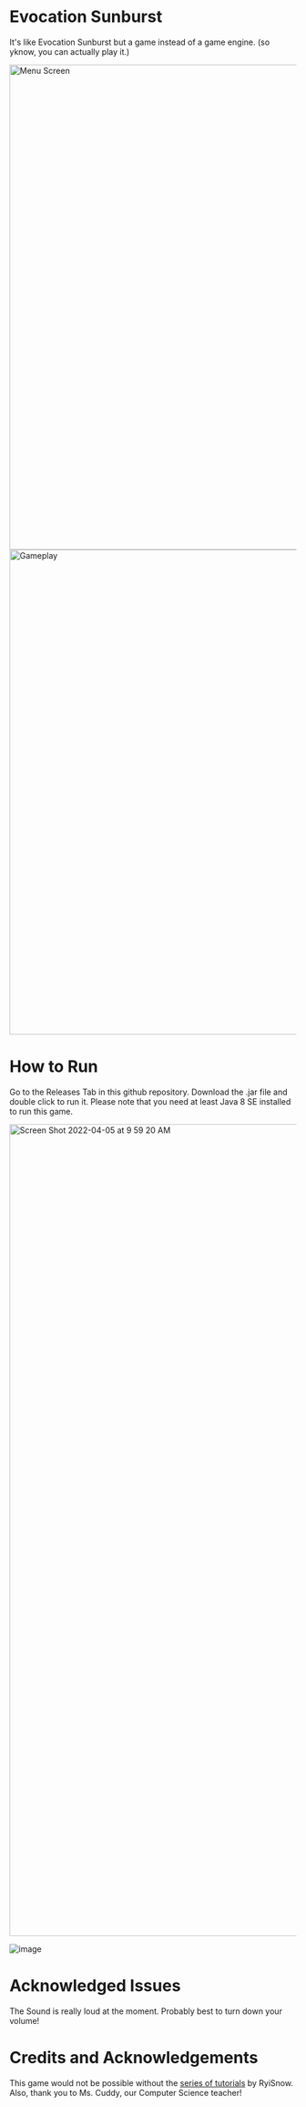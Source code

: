 # Evocation Sunburst
It's like Evocation Sunburst but a game instead of a game engine. (so yknow, you can actually play it.) 

<img width= "850" alt="Menu Screen" src="https://user-images.githubusercontent.com/80072853/164074356-b5e92485-ea7b-4a15-b76c-a0cc3e15e67a.png">
<img width= "850" alt="Gameplay" src="https://user-images.githubusercontent.com/80072853/164074398-1b597552-8b81-4251-834c-044f3f120451.png">


# How to Run
Go to the Releases Tab in this github repository. Download the .jar file and double click to run it.
Please note that you need at least Java 8 SE installed to run this game.

<img width="1423" alt="Screen Shot 2022-04-05 at 9 59 20 AM" src="https://user-images.githubusercontent.com/63444552/161784068-8722a1fe-5558-4012-a378-4a0e44d4a622.png">

![image](https://user-images.githubusercontent.com/63444552/161785227-23874cf0-5cce-449e-bf73-c8e52cf86b97.png)



# Acknowledged Issues 
The Sound is really loud at the moment. Probably best to turn down your volume!

# Credits and Acknowledgements
This game would not be possible without the [series of tutorials](https://www.youtube.com/c/RyiSnow) by RyiSnow. 
Also, thank you to Ms. Cuddy, our Computer Science teacher!
